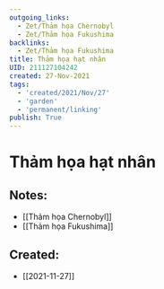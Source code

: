 ```yaml
---
outgoing_links:
  - Zet/Thảm họa Chernobyl
  - Zet/Thảm họa Fukushima
backlinks:
  - Zet/Thảm họa Fukushima
title: Thảm họa hạt nhân
UID: 211127104242
created: 27-Nov-2021
tags:
  - 'created/2021/Nov/27'
  - 'garden'
  - 'permanent/linking'
publish: True
---
```

# Thảm họa hạt nhân

## Notes:
- [[Thảm họa Chernobyl]]
- [[Thảm họa Fukushima]]




## Created:
- [[2021-11-27]]
